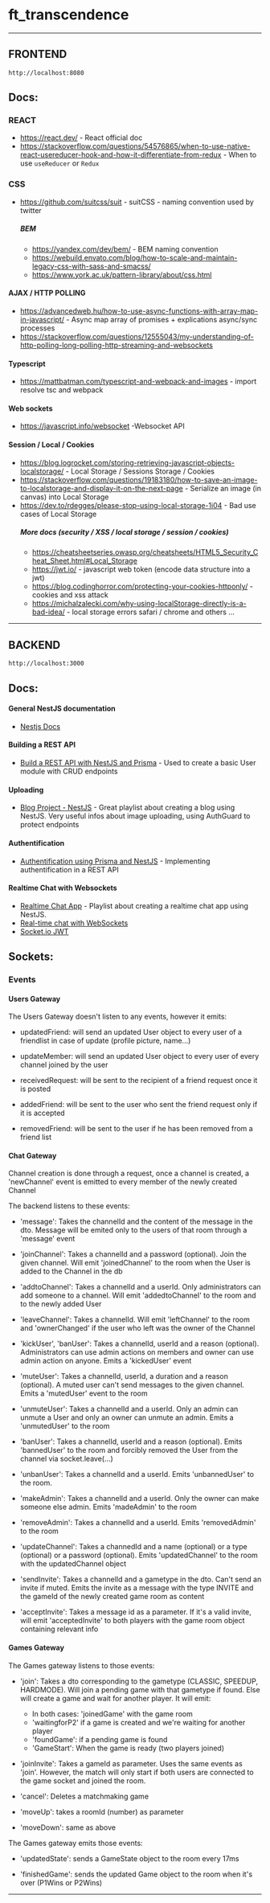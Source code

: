 # ft_transcendence

<hr/>

## FRONTEND 
`http://localhost:8080`

## Docs:

### REACT
- https://react.dev/ - React official doc 
- https://stackoverflow.com/questions/54576865/when-to-use-native-react-usereducer-hook-and-how-it-differentiate-from-redux - When to use `useReducer` or `Redux`

### CSS 
- https://github.com/suitcss/suit - suitCSS - naming convention used by twitter 
  ##### BEM
  - https://yandex.com/dev/bem/ - BEM naming convention 
  - https://webuild.envato.com/blog/how-to-scale-and-maintain-legacy-css-with-sass-and-smacss/ 
  - https://www.york.ac.uk/pattern-library/about/css.html 

#### AJAX / HTTP POLLING
- https://advancedweb.hu/how-to-use-async-functions-with-array-map-in-javascript/ - Async map array of promises + explications async/sync processes
- https://stackoverflow.com/questions/12555043/my-understanding-of-http-polling-long-polling-http-streaming-and-websockets

#### Typescript 
- https://mattbatman.com/typescript-and-webpack-and-images - import resolve tsc and webpack

#### Web sockets
- https://javascript.info/websocket -Websocket API

#### Session / Local / Cookies
- https://blog.logrocket.com/storing-retrieving-javascript-objects-localstorage/ - Local Storage / Sessions Storage / Cookies
- https://stackoverflow.com/questions/19183180/how-to-save-an-image-to-localstorage-and-display-it-on-the-next-page - Serialize an image (in canvas) into Local Storage
- https://dev.to/rdegges/please-stop-using-local-storage-1i04 - Bad use cases of Local Storage 
  ##### More docs (security / XSS / local storage / session / cookies)
  - https://cheatsheetseries.owasp.org/cheatsheets/HTML5_Security_Cheat_Sheet.html#Local_Storage
  - https://jwt.io/ - javascript web token (encode data structure into a jwt)
  - https://blog.codinghorror.com/protecting-your-cookies-httponly/ - cookies and xss attack
  - https://michalzalecki.com/why-using-localStorage-directly-is-a-bad-idea/ - local storage errors safari / chrome and others ...

<hr/>


## BACKEND 
`http://localhost:3000`

## Docs:

#### General NestJS documentation
- [Nestjs Docs](https://docs.nestjs.com/)

#### Building a REST API
- [Build a REST API with NestJS and Prisma](https://www.youtube.com/watch?v=LMjj1_EK4y8) - Used to create a basic User module with CRUD endpoints

#### Uploading
- [Blog Project - NestJS](https://www.youtube.com/playlist?list=PLVfq1luIZbSnytbsm2i8Ocf_hyUHTsqbZ) - Great playlist about creating a blog using NestJS. Very useful infos about image uploading, using AuthGuard to protect endpoints

#### Authentification
- [Authentification using Prisma and NestJS](https://www.prisma.io/blog/nestjs-prisma-authentication-7D056s1s0k3l) - Implementing authentification in a REST API

#### Realtime Chat with Websockets
- [Realtime Chat App](https://www.youtube.com/playlist?list=PLVfq1luIZbSkICzoA8EuvTskPEROS68i9) - Playlist about creating a realtime chat app using NestJS.
- [Real-time chat with WebSockets](https://wanago.io/2021/01/25/api-nestjs-chat-websockets/)
- [Socket.io JWT](https://www.npmjs.com/package/socketio-jwt)

## Sockets:

### Events

#### Users Gateway

The Users Gateway doesn't listen to any events, however it emits:
- updatedFriend: will send an updated User object to every user of a friendlist in case of update (profile picture, name...)

- updateMember: will send an updated User object to every user of every channel joined by the user

- receivedRequest: will be sent to the recipient of a friend request once it is posted

- addedFriend: will be sent to the user who sent the friend request only if it is accepted

- removedFriend: will be sent to the user if he has been removed from a friend list


#### Chat Gateway

Channel creation is done through a request, once a channel is created, a 'newChannel' event is emitted to every member of the newly created Channel

The backend listens to these events: 
- 'message': Takes the channelId and the content of the message in the dto. Message will be emited only to the users of that room through a 'message' event

- 'joinChannel': Takes a channelId and a password (optional). Join the given channel. Will emit 'joinedChannel' to the room when the User is added to the Channel in the db

- 'addtoChannel': Takes a channelId and a userId. Only administrators can add someone to a channel. Will emit 'addedtoChannel' to the room and to the newly added User

- 'leaveChannel': Takes a channelId. Will emit 'leftChannel' to the room and 'ownerChanged' if the user who left was the owner of the Channel

- 'kickUser', 'banUser': Takes a channelId, userId and a reason (optional). Administrators can use admin actions on members and owner can use admin action on anyone. Emits a 'kickedUser' event

- 'muteUser': Takes a channelId, userId, a duration and a reason (optional). A muted user can't send messages to the given channel. Emits a 'mutedUser' event to the room

- 'unmuteUser': Takes a channelId and a userId. Only an admin can unmute a User and only an owner can unmute an admin. Emits a 'unmutedUser' to the room

- 'banUser': Takes a channelId, userId and a reason (optional). Emits 'bannedUser' to the room and forcibly removed the User from the channel via socket.leave(...)

- 'unbanUser': Takes a channelId and a userId. Emits 'unbannedUser' to the room.

- 'makeAdmin': Takes a channelId and a userId. Only the owner can make someone else admin. Emits 'madeAdmin' to the room

- 'removeAdmin': Takes a channelId and a userId. Emits 'removedAdmin' to the room

- 'updateChannel': Takes a channedId and a name (optional) or a type (optional) or a password (optional). Emits 'updatedChannel' to the room with the updatedChannel object

- 'sendInvite': Takes a channelId and a gametype in the dto. Can't send an invite if muted. Emits the invite as a message with the type INVITE and the gameId of the newly created game room as content

- 'acceptInvite': Takes a message id as a parameter. If it's a valid invite, will emit 'acceptedInvite' to both players with the game room object containing relevant info

#### Games Gateway

The Games gateway listens to those events:

- 'join': Takes a dto corresponding to the gametype (CLASSIC, SPEEDUP, HARDMODE). Will join a pending game with that gametype if found. Else will create a game and wait for another player. It will emit: 
  - In both cases: 'joinedGame' with the game room
  - 'waitingforP2' if a game is created and we're waiting for another player
  - 'foundGame': if a pending game is found
  - 'GameStart': When the game is ready (two players joined)

- 'joinInvite': Takes a gameId as parameter. Uses the same events as 'join'. However, the match will only start if both users are connected to the game socket and joined the room.

- 'cancel': Deletes a matchmaking game

- 'moveUp': takes a roomId (number) as parameter

- 'moveDown': same as above

The Games gateway emits those events:

- 'updatedState': sends a GameState object to the room every 17ms

- 'finishedGame': sends the updated Game object to the room when it's over (P1Wins or P2Wins)

<hr/>

